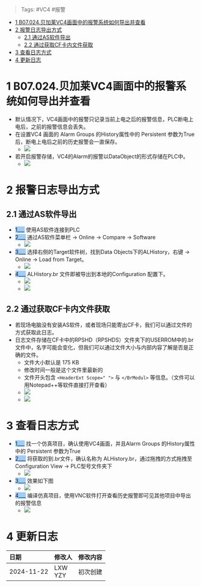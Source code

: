 > Tags: #VC4 #报警

- [1 B07.024.贝加莱VC4画面中的报警系统如何导出并查看](#_1-b07024%E8%B4%9D%E5%8A%A0%E8%8E%B1vc4%E7%94%BB%E9%9D%A2%E4%B8%AD%E7%9A%84%E6%8A%A5%E8%AD%A6%E7%B3%BB%E7%BB%9F%E5%A6%82%E4%BD%95%E5%AF%BC%E5%87%BA%E5%B9%B6%E6%9F%A5%E7%9C%8B)
- [2 报警日志导出方式](#_2-%E6%8A%A5%E8%AD%A6%E6%97%A5%E5%BF%97%E5%AF%BC%E5%87%BA%E6%96%B9%E5%BC%8F)
	- [2.1 通过AS软件导出](#_21-%E9%80%9A%E8%BF%87as%E8%BD%AF%E4%BB%B6%E5%AF%BC%E5%87%BA)
	- [2.2 通过获取CF卡内文件获取](#_22-%E9%80%9A%E8%BF%87%E8%8E%B7%E5%8F%96cf%E5%8D%A1%E5%86%85%E6%96%87%E4%BB%B6%E8%8E%B7%E5%8F%96)
- [3 查看日志方式](#_3-%E6%9F%A5%E7%9C%8B%E6%97%A5%E5%BF%97%E6%96%B9%E5%BC%8F)
- [4 更新日志](#_4-%E6%9B%B4%E6%96%B0%E6%97%A5%E5%BF%97)

# 1 B07.024.贝加莱VC4画面中的报警系统如何导出并查看

- 默认情况下，VC4画面中的报警只记录当前上电之后的报警信息，PLC断电上电后，之前的报警信息会丢失。
- 在设置VC4 画面的 Alarm Groups 的History属性中的 Persistent 参数为True后，断电上电后之前的历史报警会一直保存。
    - ![](FILES/024贝加莱VC4画面中的报警系统如何导出并查看/image-20241122175808885.png)
- 若开启报警存储，VC4的Alarm的报警以DataObject的形式存储在PLC中。
    - ![](FILES/024贝加莱VC4画面中的报警系统如何导出并查看/image-20241122181533712.png)

# 2 报警日志导出方式

## 2.1 通过AS软件导出

- <span style="background:#A0CCF6">1___</span> 使用AS软件连接到PLC
- <span style="background:#A0CCF6">2___</span> 通过AS软件菜单栏 → Online → Compare → Software
    - ![](FILES/024贝加莱VC4画面中的报警系统如何导出并查看/image-20241122182046447.png)
- <span style="background:#A0CCF6">3___</span> 选择右侧的Target软件树，找到Data Objects下的ALHistory，右键 → Online → Load from Target。
    - ![](FILES/024贝加莱VC4画面中的报警系统如何导出并查看/image-20241122183150527.png)
- <span style="background:#A0CCF6">4___</span> ALHistory.br 文件即被导出到本地的Configuration 配置下。
    - ![](FILES/024贝加莱VC4画面中的报警系统如何导出并查看/image-20241122183749306.png)
    - ![](FILES/024贝加莱VC4画面中的报警系统如何导出并查看/image-20241122184009722.png)

## 2.2 通过获取CF卡内文件获取

- 若现场电脑没有安装AS软件，或者现场只能寄出CF卡，我们可以通过文件的方式获取此日志。
- 日志文件存储在CF卡中的RPSHD（RPSHDS）文件夹下的USERROM中的.br文件中，名字可能会变化，但我们可以通过文件大小与内部内容了解是否是正确的文件。
    - 文件大小默认是 175 KB
    - 修改时间一般是这个文件里最新的
    - 文件开头包含 `<HeaderExt Scope=" ">` 与 `</BrModul>` 等信息。（文件可以用Notepad++等软件直接打开查看）
    - ![](FILES/024贝加莱VC4画面中的报警系统如何导出并查看/image-20241122182010652.png)
    - ![](FILES/024贝加莱VC4画面中的报警系统如何导出并查看/image-20241122184420608.png)

# 3 查看日志方式

- <span style="background:#A0CCF6">1___</span> 找一个仿真项目，确认使用VC4画面，并且Alarm Groups 的History属性中的 Persistent 参数为True
- <span style="background:#A0CCF6">2___</span> 将获取的到.br文件，确认名称为 ALHistory.br，通过拖拽的方式拖拽至Configuration View → PLC型号文件夹下
    - ![](FILES/024贝加莱VC4画面中的报警系统如何导出并查看/image-20241122184821012.png)
- <span style="background:#A0CCF6">3___</span> 效果如下图
    - ![](FILES/024贝加莱VC4画面中的报警系统如何导出并查看/image-20241122184904977.png)
- <span style="background:#A0CCF6">4___</span> 编译仿真项目，使用VNC软件打开查看历史报警即可见其他项目中导出的报警信息
    - ![](FILES/024贝加莱VC4画面中的报警系统如何导出并查看/image-20241122185505302.png)

# 4 更新日志

| 日期         | 修改人        | 修改内容 |
| :--------- | :--------- | :--- |
| 2024-11-22 | LXW<br>YZY | 初次创建 |
